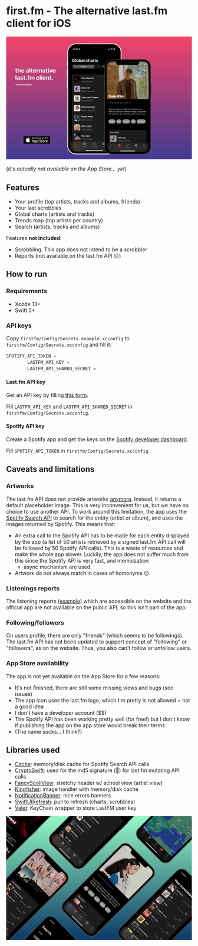 # first.fm - The alternative last.fm client for iOS

![](./assets/banner.png)

(_it's actually not available on the App Store... yet_)

## Features

- Your profile (top artists, tracks and albums, friends)
- Your last scrobbles
- Global charts (artists and tracks)
- Trends map (top artists per country)
- Search (artists, tracks and albums)

Features **not included**:

- Scrobbling. This app does not intend to be a scrobbler
- Reports (not available on the last.fm API 😔)

## How to run

### Requirements

- Xcode 13+
- Swift 5+

### API keys

Copy `firstfm/Config/Secrets.example.xcconfig` to `firstfm/Config/Secrets.xcconfig` and fill it:

```swift
SPOTIFY_API_TOKEN =
        LASTFM_API_KEY =
        LASTFM_API_SHARED_SECRET = 
```

#### Last.fm API key

Get an API key by filling [this form](https://www.last.fm/api/account/create).

Fill `LASTFM_API_KEY` and `LASTFM_API_SHARED_SECRET` in `firstfm/Config/Secrets.xcconfig`.

#### Spotify API key

Create a Spotify app and get the keys on
the [Spotify developer dashboard](https://developer.spotify.com/dashboard/applications).

Fill `SPOTIFY_API_TOKEN` in `firstfm/Config/Secrets.xcconfig`.

## Caveats and limitations

### Artworks

The last.fm API does not provide artworks [anymore](https://stackoverflow.com/a/59529682/6945353). Instead, it returns a
default placeholder image. This is very inconvenient for us, but we have no choice to use another API.
To work around this limitation, the app uses
the [Spotify Search API](https://developer.spotify.com/console/get-search-item/) to search for the entity (artist or
album), and uses the images returned by Spotify. This means that:

- An extra call to the Spotify API has to be made for each entity displayed by the app (a list of 50 artists retrieved
  by a signed last.fm API call will be followed by 50 Spotify API calls). This is a waste of resources and make the
  whole app slower. Luckily, the app does not suffer much from this since the Spotify API is very fast, and memoization
  + async mechanism are used.
- Artwork do not always match in cases of homonyms ☹️

### Listenings reports

The listening reports ([example](https://www.last.fm/user/stan__/listening-report/year)) which are accessible on the
website and the official app are not available on the public API, so this isn't part of the app.

### Following/followers

On users profile, there are only "friends" (which seems to be followings). The last.fm API has not been updated to
support concept of "following" or "followers", as on the website. Thus, you also can't follow or unfollow users.

### App Store availability

The app is not yet available on the App Store for a few reasons:

- It's not finished, there are still some missing views and bugs (see issues)
- The app icon uses the last.fm logo, which I'm pretty is not allowed + not a good idea
- I don't have a developer account ($$)
- The Spotify API has been working pretty well (for free!) but I don't know if publishing the app on the app store would
  break their terms
- (The name sucks... I think?)

## Libraries used

- [Cache](https://github.com/hyperoslo/Cache): memory/disk cache for Spotify Search API calls
- [CryptoSwift](https://github.com/krzyzanowskim/CryptoSwift): used for the md5 signature (🥲) for last.fm mutating API
  calls
- [FancyScollView](https://github.com/nerdsupremacist/FancyScrollView): stretchy header w/ school view (artist view)
- [Kingfisher](https://github.com/onevcat/Kingfisher): image handler with memory/disk cache
- [NotificationBanner](https://github.com/eenwak/NotificationBanner): nice errors banners
- [SwiftUIRefresh](https://github.com/timbersoftware/SwiftUIRefresh): pull to refresh (charts, scrobbles)
- [Valet](https://github.com/square/Valet.git): KeyChain wrapper to store LastFM user key

![](./assets/screenshots.png)
